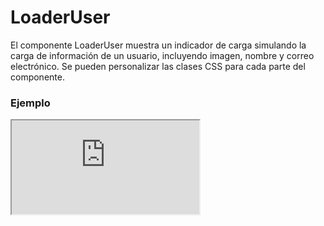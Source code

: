 # LoaderUser

El componente LoaderUser muestra un indicador de carga simulando la carga de información de un usuario, incluyendo imagen, nombre y correo electrónico. Se pueden personalizar las clases CSS para cada parte del componente.

 

### Ejemplo

<iframe minHeightIframe="30dvh" src="https://fenextjs-component-storybook.vercel.app/iframe.html?args=&id=loader-user--index&viewMode=story" />

### Importación

Para importar el componente LoaderUser, se puede hacer desde fenextjs

```tsx copy
import { LoaderUser } from "fenextjs";
```

### Parámetros

| Parámetro | Tipo | Requerido | Default | Descripcion |
| --------- | ---- | --------- | ------- | ----------- |
| classNameLoaderUser | string | no | '' | Clase CSS para personalizar el contenedor del componente del usuario cargando. |
| classNameLoaderUserImg | string | no | '' | Clase CSS para personalizar la imagen del indicador de carga del usuario. |
| classNameLoaderUserName | string | no | '' | Clase CSS para personalizar el nombre del indicador de carga del usuario. |
| classNameLoaderUserEmail | string | no | '' | Clase CSS para personalizar el correo electrónico del indicador de carga del usuario. |

### Storybook

Para ver el storybook del componente lo puede hacer con este [link](https://fenextjs-component-storybook.vercel.app/?path=/story/loader-user--index)

### Usos

- LoaderUser básico

```tsx copy
<LoaderUser />
```

- LoaderUser con clases personalizadas

```tsx copy
<LoaderUser classNameLoaderUser="custom-user" classNameLoaderUserImg="custom-img" />
```


